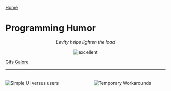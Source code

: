 [Home](../)

# Programming Humor

<p align="center">
<i>Levity helps lighten the load</i>
</p>

<p align="center">
  <img src="../assets/gifs/excellent.gif" alt="excellent" style="max-width: 40%;">
</P>

[Gifs Galore](GifsGalore.md)

<hr>

<img style="padding-top:20px;"  src="../assets/images/simpleUI-cats.png" alt="Simple UI versus users" style="max-width: 100%;">

  <img style="padding-top:20px;"  src="../assets/images/dontreaddocumentation.jpeg" alt="" style="max-width: 100%;">

<img style="padding-top:20px;" src="../assets/images/QuickSideProject.jpeg" alt="" style="max-width: 100%;">

  <img style="padding-top:20px;"  src="../assets/images/NewProjectOneMonthLater.jpg" alt="" style="max-width: 100%;">

  <img style="padding-top:20px;"  src="../assets/images/RealProblem.jpg" alt="" style="max-width: 100%;">

  <img style="padding-top:20px;"  src="../assets/images/KillingBugsInCode.jpg" alt="" style="max-width: 100%;">

  <img style="padding-top:20px;"  src="../assets/images/CodeWorksOnFirstGo.jpg" alt="" style="max-width: 100%;">

  <img style="padding-top:20px;"  src="../assets/images/Focus.jpg" alt="" style="max-width: 100%;">

  <img style="padding-top:20px;"  src="../assets/images/BugInTheTest.jpeg" alt="" style="max-width: 100%;">

  <img style="padding-top:20px;"  src="../assets/images/automation.png" alt="" style="max-width: 100%;">

  <img style="padding-top:20px;"  src="../assets/images/ClownCoder.jpeg" alt="" style="max-width: 100%;">

  <img style="padding-top:20px;"  src="../assets/images/InternsCode.png" alt="" style="max-width: 100%;">

  <img style="padding-top:20px;"  src="../assets/images/CodeComments.jpeg" alt="" style="max-width: 100%;">

  <img style="padding-top:20px;"  src="../assets/images/CodeMaintainer.jpeg" alt="" style="max-width: 100%;">

  <img style="padding-top:20px;"  src="../assets/images/CodeRuns.jpeg" alt="" style="max-width: 100%;">

  <img style="padding-top:20px;"  src="../assets/images/CopyPaste.jpeg" alt="" style="max-width: 100%;">

  <img style="padding-top:20px;"  src="../assets/images/DBAdminsBarJoke.jpeg" alt="" style="max-width: 100%;">

  <img style="padding-top:20px;"  src="../assets/images/GetRidOfAllTheSoftware.jpeg" alt="" style="max-width: 100%;">

  <img style="padding-top:20px;"  src="../assets/images/GooglingProgrammers.jpeg" alt="" style="max-width: 100%;">

  <img style="padding-top:20px;"  src="../assets/images/HonestCoding.jpeg" alt="" style="max-width: 100%;">

  <img style="padding-top:20px;"  src="../assets/images/InternsCode.png" alt="" style="max-width: 100%;">

  <img style="padding-top:20px;"  src="../assets/images/Learning.jpeg" alt="" style="max-width: 100%;">

  <img style="padding-top:20px;"  src="../assets/images/MessOfAProgram.jpeg" alt="" style="max-width: 100%;">

  <img style="padding-top:20px;"  src="../assets/images/myCodeDoingWhatItIsSupposedTo.jpeg" alt="" style="max-width: 100%;">

  <img style="padding-top:20px;"  src="../assets/images/ProgrammerMemes.jpeg" alt="" style="max-width: 100%;">

  <img style="padding-top:20px;"  src="../assets/images/RecognizingUrOwnCode.jpeg" alt="" style="max-width: 100%;">

  <img style="padding-top:20px;"  src="../assets/images/Recursion.jpeg" alt="" style="max-width: 100%;">

  <img style="padding-top:20px;"  src="../assets/images/tooAfraidToCompile.png" alt="" style="max-width: 100%;">

  <img style="padding-top:20px;"  src="../assets/images/tempworkarounds.jpg" alt="Temporary Workarounds" style="max-width: 100%;">

  <!-- <img style="padding-top:20px;"  src=".." alt="" style="max-width: 100%;"> -->

  <!-- <img style="padding-top:20px;"  src=".." alt="" style="max-width: 100%;"> -->

  <!-- <img style="padding-top:20px;"  src=".." alt="" style="max-width: 100%;"> -->

  <!-- <img style="padding-top:20px;"  src=".." alt="" style="max-width: 100%;"> -->

  <!-- <img style="padding-top:20px;"  src=".." alt="" style="max-width: 100%;"> -->

  <!-- <img style="padding-top:20px;"  src=".." alt="" style="max-width: 100%;"> -->

  <!-- <img style="padding-top:20px;"  src=".." alt="" style="max-width: 100%;"> -->

  <!-- <img style="padding-top:20px;"  src=".." alt="" style="max-width: 100%;"> -->

  <!-- <img style="padding-top:20px;"  src=".." alt="" style="max-width: 100%;"> -->
